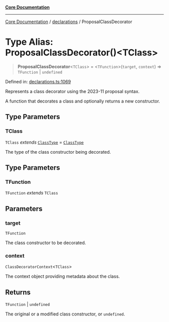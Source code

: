 [**Core Documentation**](../../README.md)

***

[Core Documentation](../../README.md) / [declarations](../README.md) / ProposalClassDecorator

# Type Alias: ProposalClassDecorator()\<TClass\>

> **ProposalClassDecorator**\<`TClass`\> = \<`TFunction`\>(`target`, `context`) => `TFunction` \| `undefined`

Defined in: [declarations.ts:1069](https://github.com/stonemjs/core/blob/e2fddc9518734748c09a72d4b4064dd1d4c1288c/src/declarations.ts#L1069)

Represents a class decorator using the 2023-11 proposal syntax.

A function that decorates a class and optionally returns a new constructor.

## Type Parameters

### TClass

`TClass` *extends* [`ClassType`](ClassType.md) = [`ClassType`](ClassType.md)

The type of the class constructor being decorated.

## Type Parameters

### TFunction

`TFunction` *extends* `TClass`

## Parameters

### target

`TFunction`

The class constructor to be decorated.

### context

`ClassDecoratorContext`\<`TClass`\>

The context object providing metadata about the class.

## Returns

`TFunction` \| `undefined`

The original or a modified class constructor, or `undefined`.
